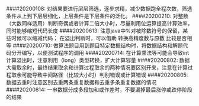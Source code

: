 ####20200108:
对结果要进行层层筛选，逐步求精，减少数据跑全程次数，筛选条件从上到下层层细化，上层条件是下层条件的泛化。
####20200210:
对整数（大数同样适用）判断奇偶或者计算二倍大小时，尽量利用位运算提高计算效率，同时能够缩短代码长度
####20200613:
注意java中%对被除数符号的保留，某些时候可以缩减代码；
在溢出判断时，可以借助 转换高精度数与原数 比较是否相等
####20200710:
做算法题目用到题目特定数据结构时，将数据结构和解题代码分开编写，以便测试程序的调用
####20200714:
在计算乘法等可能会导致int计算溢出时，注意利用（long）类型转换，扩大计算容量
####20200802:
数据大需取余时，最终结果取余和计算过程取余的两种情况要区别开来，注意在计算过程取余可能导致中间路径（比较大小时）判别错误或计算错误
####20200805:
数据去重时注意区别去重两条重复数据和去重多条重复数据的情况
####20200814:
一串数据分成多段加和或作差时，不要漏掉最后涨停或跌停阶段的结果
